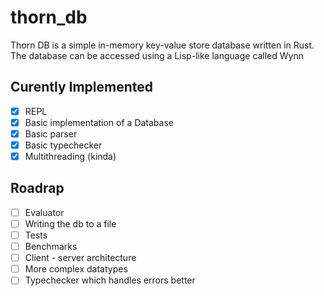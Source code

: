 # thorn_db
Thorn DB is a simple in-memory key-value store database written in Rust. The database can be accessed using a Lisp-like language called Wynn

## Curently Implemented
- [x] REPL
- [x] Basic implementation of a Database
- [x] Basic parser
- [x] Basic typechecker
- [x] Multithreading (kinda)

## Roadrap
- [ ] Evaluator
- [ ] Writing the db to a file
- [ ] Tests
- [ ] Benchmarks
- [ ] Client - server architecture
- [ ] More complex datatypes
- [ ] Typechecker which handles errors better
